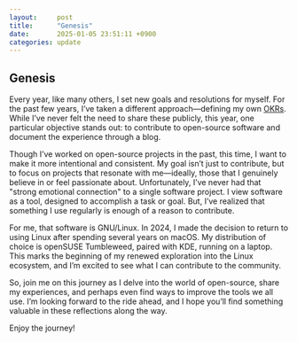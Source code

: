 ```yaml
---
layout:     post
title:      "Genesis"
date:       2025-01-05 23:51:11 +0900
categories: update
---
```


## Genesis

Every year, like many others, I set new goals and resolutions for myself. For the past few years, I’ve taken a different approach—defining my own [OKRs](https://en.wikipedia.org/wiki/Objectives_and_key_results). While I’ve never felt the need to share these publicly, this year, one particular objective stands out: to contribute to open-source software and document the experience through a blog.

Though I’ve worked on open-source projects in the past, this time, I want to make it more intentional and consistent. My goal isn’t just to contribute, but to focus on projects that resonate with me—ideally, those that I genuinely believe in or feel passionate about. Unfortunately, I’ve never had that "strong emotional connection" to a single software project. I view software as a tool, designed to accomplish a task or goal. But, I’ve realized that something I use regularly is enough of a reason to contribute.

For me, that software is GNU/Linux. In 2024, I made the decision to return to using Linux after spending several years on macOS. My distribution of choice is openSUSE Tumbleweed, paired with KDE, running on a laptop. This marks the beginning of my renewed exploration into the Linux ecosystem, and I’m excited to see what I can contribute to the community.

So, join me on this journey as I delve into the world of open-source, share my experiences, and perhaps even find ways to improve the tools we all use. I’m looking forward to the ride ahead, and I hope you’ll find something valuable in these reflections along the way.

Enjoy the journey!
